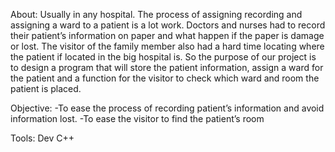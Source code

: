 About:
Usually in any hospital. The process of assigning recording and assigning a ward to a patient is a lot work. Doctors and nurses had to record their patient’s information on paper and what happen if the paper is damage or lost. The visitor of the family member also had a hard time locating where the patient if located in the big hospital is. So the purpose of our project is to design a program that will store the patient information, assign a ward for the patient and a function for the visitor to check which ward and room the patient is placed.

Objective:
-To ease the process of recording patient’s information and avoid information lost.
-To ease the visitor to find the patient’s room 

Tools:
Dev C++
